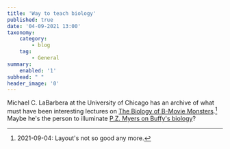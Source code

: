 ```yaml
---
title: 'Way to teach biology'
published: true
date: '04-09-2021 13:00'
taxonomy:
    category:
        - blog
    tag:
        - General
summary:
    enabled: '1'
subhead: " "
header_image: '0'
---
```


Michael C. LaBarbera at the University of Chicago has an archive of what must have been interesting lectures on [The Biology of B-Movie Monsters](https://fathom.lib.uchicago.edu/2/21701757/).[^1] Maybe he's the person to illuminate [P.Z. Myers on Buffy's biology](https://web.archive.org/web/20081123023925/http://scienceblogs.com/pharyngula/2006/09/and_really_buffys_biology_is_w.php)?

[^1]: 2021-09-04: Layout's not so good any more.
